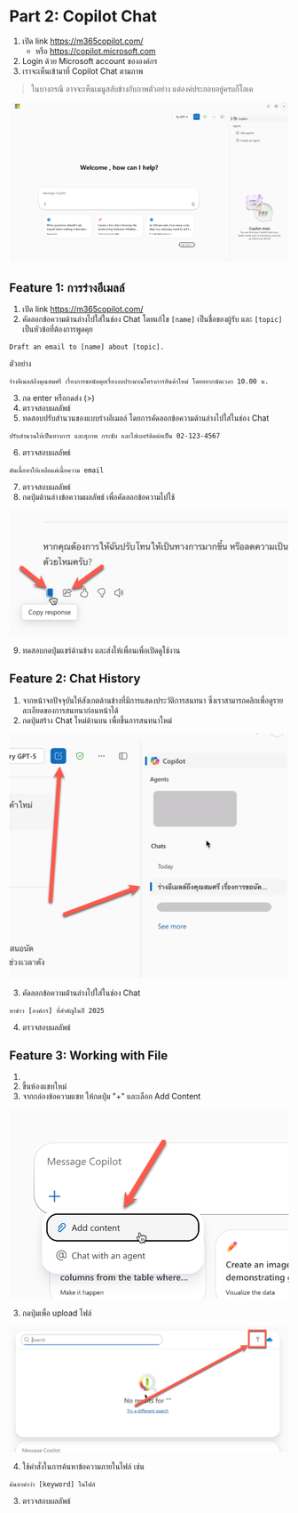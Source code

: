 # Part 2: Copilot Chat


1. เปิด link https://m365copilot.com/
   - หรือ https://copilot.microsoft.com
2. Login ด้วย Microsoft account ขององค์กร
3. เราจะเห็นเข้ามาที่ Copilot Chat ตามภาพ

> ในบางกรณี อาจจะเห็นเมนูสลับข้างกับภาพตัวอย่าง แต่องค์ประกอบอยู่ครบก็โอเค

![ภาพตัวอย่าง](./images/2025-08-21_22-17-41.png)

## Feature 1: การร่างอีเมลล์

1. เปิด link https://m365copilot.com/ 
2. คัดลอกข้อความด้านล่างไปใส่ในช่อง Chat โดยแก้ไข `[name]` เป็นชื่อของผู้รับ และ `[topic]` เป็นหัวข้อที่ต้องการพูดคุย

```
Draft an email to [name] about [topic].
```

ตัวอย่าง

```
ร่างอีเมลล์ถึงคุณสมศรี เรื่องการขอนัดคุยเรื่องงบประมาณโครงการสินค้าใหม่ โดยอยากนัดเวลา 10.00 น.
```

3. กด enter หรือกดส่ง (>)
4. ตรวจสอบผลลัพธ์ 
5. ทดสอบปรับสำนวนของแบบร่างอีเมลล์ โดยการคัดลอกข้อความด้านล่างไปใส่ในช่อง Chat

```
ปรับสำนวนให้เป็นทางการ และสุภาพ กระชับ และใส่เบอร์ติดต่อเป็น 02-123-4567
```

6. ตรวจสอบผลลัพธ์ 

```
ตัดเนื้อหาให้เหลือแค่เนื้อความ email
```

7. ตรวจสอบผลลัพธ์ 
8. กดปุ่มด้านล่างข้อความผลลัพธ์ เพื่อคัดลอกข้อความไปใช้

![ภาพตัวอย่าง](./images/2025-08-21_23-49-05.png)

9. ทดสอบกดปุ่มแชร์ด้านข้าง และส่งให้เพื่อนเพื่อเปิดดูใช้งาน 

## Feature 2: Chat History 

1. จากหน้าจอปัจจุบันให้สังเกตด้านข้างที่มีการแสดงประวัติการสนทนา ซึ่งเราสามารถคลิกเพื่อดูรายละเอียดของการสนทนาก่อนหน้าได้
2. กดปุ่มสร้าง Chat ใหม่ด้านบน เพื่อขึ้นการสนทนาใหม่

![ภาพตัวอย่าง](./images/2025-08-21_23-40-38.png)

3. คัดลอกข้อความด้่านล่างไปใส่ในช่อง Chat 

```
หาข่าว [องค์กร] ที่สำคัญในปี 2025
```

4. ตรวจสอบผลลัพธ์ 

## Feature 3: Working with File

1. 
2. ขึ้นห้องแชทใหม่
3. จากกล่องข้อความแชท ให้กดปุ่ม "+" และเลือก Add Content 

![ภาพตัวอย่าง](./images/2025-08-22_00-04-37.png)

3. กดปุ่มเพื่อ upload ไฟล์ 

![ภาพตัวอย่าง](./images/2025-08-22_00-04-52.png)

4. ใช้คำสั่งในการค้นหาข้อความภายในไฟล์ เช่น

```
ค้นหาคำว่า [keyword] ในไฟล์
```

3. ตรวจสอบผลลัพธ์
